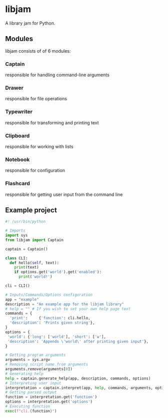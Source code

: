 # libjam
A library jam for Python.

## Modules
libjam consists of of 6 modules:

### Captain
responsible for handling command-line arguments

### Drawer
responsible for file operations

### Typewriter
responsible for transforming and printing text

### Clipboard
responsible for working with lists

### Notebook
responsible for configuration

### Flashcard
responsible for getting user input from the command line

## Example project
```python
#! /usr/bin/python

# Imports
import sys
from libjam import Captain

captain = Captain()

class CLI:
  def hello(self, text):
    print(text)
    if options.get('world').get('enabled'):
      print('world!')

cli = CLI()

# Inputs/Commands/Options configuration
app = "example"
description = "An example app for the libjam library"
# help = "" # If you wish to set your own help page text
commands = {
  'print':     {'function': cli.hello,
  'description': 'Prints given string'},
}
options = {
 'world': {'long': ['world'], 'short': ['w'],
 'description': 'Appends \'world\' after printing given input'},
}

# Getting program arguments
arguments = sys.argv
# Removing script name from arguments
arguments.remove(arguments[0])
# Generating help
help = captain.generate_help(app, description, commands, options)
# Interpreting user input
interpretation = captain.interpret(app, help, commands, arguments, options)
# Getting parsed output
function = interpretation.get('function')
options = interpretation.get('options')
# Executing function
exec(f"cli.{function}")
```

